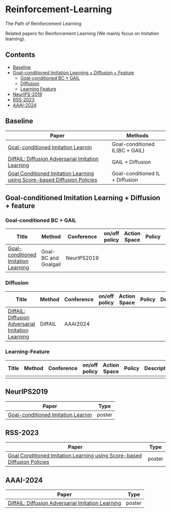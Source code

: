 # Reinforcement-Learning
The Path of Reinforcement Learning

Related papers for Reinforcement Learning (We mainly focus on Imitation learning).
## Contents 
* [Baseline](#Baseline)
* [Goal-conditioned Imitation Learning + Diffusion + Feature](#Goal-conditioned-Imitation-Learning+Diffusion+Feature)
    - [Goal-conditioned BC + GAIL](#Goal-conditioned-（BC+GAIL）)
    - [Diffusion](#Diffusion)
    - [Learning Feature](#Learning-Feature)
* [NeurIPS-2019](#NeurIPS-2019)
* [RSS-2023](#RSS-2023)
* [AAAI-2024](#AAAI-2024)

<a id='Baseline'></a>
## Baseline
| Paper | Methods |
| ---- | ---- |
| [Goal-conditioned Imitation Learnin](https://arxiv.org/abs/1906.05838) | Goal-conditioned IL(BC + GAIL) |
| [DiffAIL: Diffusion Adversarial Imitation Learning](https://arxiv.org/abs/2312.06348) | GAIL + Diffusion |
| [Goal Conditioned Imitation Learning using Score-based Diffusion Policies](https://arxiv.org/pdf/2304.02532) | Goal-conditioned IL + Diffusion |
  
<a id='Goal-conditioned-Imitation-Learning+Diffusion+feature'></a>
## Goal-conditioned Imitation Learning + Diffusion + feature
<!-- ## <span id='Model-Free-Online'>Model Free (Online) RL</span>
### <span id='classic'>Classic Methods</span> -->

<a id='Goal-conditioned-（BC+GAIL）'></a>
### Goal-conditioned BC + GAIL

|  Title | Method | Conference | on/off policy | Action Space | Policy | Description |
| ----  | ----   | ----       |   ----  | ----  |  ---- |  ---- | 
| [Goal-conditioned Imitation Learning](https://arxiv.org/abs/1906.05838) | Goal-BC and Goalgail | NeurIPS2019 |  |  |  |  |

<a id='Diffusion'></a>
### Diffusion

|  Title | Method | Conference | on/off policy | Action Space | Policy | Description |
| ----  | ----   | ----       |   ----  | ----  |  ---- |  ---- | 
| [DiffAIL: Diffusion Adversarial Imitation Learning](https://arxiv.org/abs/2312.06348) | DiffAIL | AAAI2024 |  |  |  |  |

<a id='Learning-Feature'></a>
### Learning-Feature

|  Title | Method | Conference | on/off policy | Action Space | Policy | Description |
| ----  | ----   | ----       |   ----  | ----  |  ---- |  ---- | 
|  |  |  |  |  |  |  |

<a id='NeurIPS2019'></a>
## NeurIPS2019
| Paper | Type |
| ---- | ---- |
| [Goal-conditioned Imitation Learnin](https://arxiv.org/abs/1906.05838) | poster |

<a id='RSS-2023'></a>
## RSS-2023
| Paper | Type |
| ---- | ---- |
| [Goal Conditioned Imitation Learning using Score-based Diffusion Policies](https://arxiv.org/pdf/2304.02532) | poster |

<a id='AAAI-2024'></a>
## AAAI-2024
| Paper | Type |
| ---- | ---- |
| [DiffAIL: Diffusion Adversarial Imitation Learning](https://arxiv.org/abs/2312.06348) | poster |
